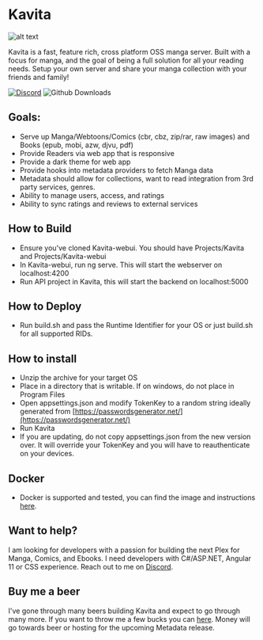 ﻿# Kavita
![alt text](https://github.com/Kareadita/kareadita.github.io/blob/main/img/features/seriesdetail.PNG?raw=true)

Kavita is a fast, feature rich, cross platform OSS manga server. Built with a focus for manga, 
and the goal of being a full solution for all your reading needs. Setup your own server and share 
your manga collection with your friends and family!

[![Discord](https://img.shields.io/badge/discord-chat-7289DA.svg?maxAge=60)](https://discord.gg/eczRp9eeem)
![Github Downloads](https://img.shields.io/github/downloads/Kareadita/Kavita/total.svg)


## Goals:
* Serve up Manga/Webtoons/Comics (cbr, cbz, zip/rar, raw images) and Books (epub, mobi, azw, djvu, pdf)
* Provide Readers via web app that is responsive
* Provide a dark theme for web app
* Provide hooks into metadata providers to fetch Manga data
* Metadata should allow for collections, want to read integration from 3rd party services, genres.
* Ability to manage users, access, and ratings
* Ability to sync ratings and reviews to external services

## How to Build
- Ensure you've cloned Kavita-webui. You should have Projects/Kavita and Projects/Kavita-webui
- In Kavita-webui, run ng serve. This will start the webserver on localhost:4200
- Run API project in Kavita, this will start the backend on localhost:5000


## How to Deploy
- Run build.sh and pass the Runtime Identifier for your OS or just build.sh for all supported RIDs.

## How to install
- Unzip the archive for your target OS
- Place in a directory that is writable. If on windows, do not place in Program Files
- Open appsettings.json and modify TokenKey to a random string ideally generated from [https://passwordsgenerator.net/](https://passwordsgenerator.net/)
- Run Kavita
- If you are updating, do not copy appsettings.json from the new version over. It will override your TokenKey and you will have to reauthenticate on your devices.

## Docker
- Docker is supported and tested, you can find the image and instructions [here](https://github.com/Kizaing/KavitaDocker). 

## Want to help?
I am looking for developers with a passion for building the next Plex for Manga, Comics, and Ebooks. I need developers with C#/ASP.NET, Angular 11 or CSS experience. 
Reach out to me on [Discord]((https://discord.gg/eczRp9eeem)).  

## Buy me a beer
I've gone through many beers building Kavita and expect to go through many more. If you want to throw me a few bucks you can [here](https://paypal.me/majora2007?locale.x=en_US). Money will go 
towards beer or hosting for the upcoming Metadata release. 
